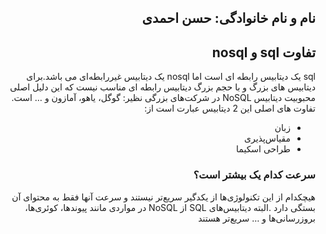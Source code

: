 
<h2 dir="rtl">نام و نام خانوادگی: حسن احمدی</h2>
<h2 dir="rtl">تفاوت sql و nosql</h2>

<p dir="rtl">
  sql یک دیتابیس رابطه ای است اما nosql یک دیتابیس غیررابطه‌ای می باشد.برای دیتابیس های بزرگ و با حجم بزرگ دیتابیس رابطه ای مناسب نیست که این دلیل اصلی محبوبیت دیتابیس NoSQL در شرکت‌های بزرگی نظیر: گوگل، یاهو، آمازون و … است.
تفاوت های اصلی این 2 دیتابیس عبارت است از:
</p>

<ul dir="rtl">
  <li>زبان</li>
  <li>مقیاس‌پذیری</li>
  <li>طراحی اسکیما</li>
</ul>

<h3 dir="rtl">سرعت کدام یک بیشتر است؟</h3>
<p dir="rtl">هیچکدام از این تکنولوژی‌ها از یکدگیر سریع‌تر نیستند و سرعت آنها فقط به محتوای آن بستگی دارد .البته دیتابیس‌های SQL از NoSQL  در مواردی مانند پیوند‌ها، کوئری‌ها، بروزرسانی‌ها و … سریع‌تر هستند </p>

